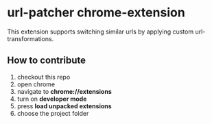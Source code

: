 # url-patcher chrome-extension

This extension supports switching similar urls by applying custom url-transformations.  

## How to contribute
1. checkout this repo
2. open chrome 
3. navigate to **chrome://extensions**
4. turn on **developer mode**
5. press **load unpacked extensions**
6. choose the project folder
